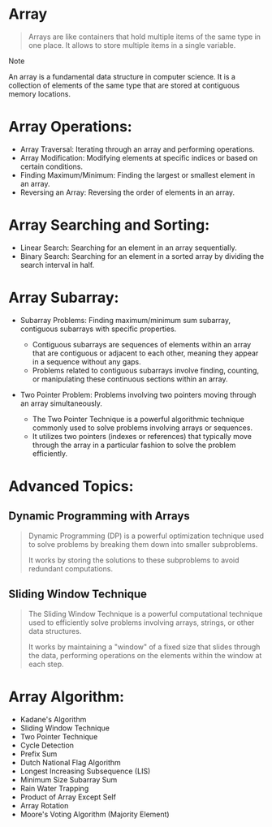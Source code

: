 # Array

> Arrays are like containers that hold multiple items of the same type in one place. It allows to store multiple items in a single variable.

> [!NOTE]
> An array is a fundamental data structure in computer science. 
> It is a collection of elements of the same type that are stored at contiguous memory locations.

# Array Operations: 
+ Array Traversal: Iterating through an array and performing operations.
+ Array Modification: Modifying elements at specific indices or based on certain conditions.
+ Finding Maximum/Minimum: Finding the largest or smallest element in an array.
+ Reversing an Array: Reversing the order of elements in an array.

# Array Searching and Sorting: 
+ Linear Search: Searching for an element in an array sequentially.
+ Binary Search: Searching for an element in a sorted array by dividing the search interval in half.

# Array Subarray: 
+ Subarray Problems: Finding maximum/minimum sum subarray, contiguous subarrays with specific properties.
  + Contiguous subarrays are sequences of elements within an array that are contiguous or adjacent to each other, meaning they appear in a sequence without any gaps. 
  + Problems related to contiguous subarrays involve finding, counting, or manipulating these continuous sections within an array.

+ Two Pointer Problem: Problems involving two pointers moving through an array simultaneously.
  + The Two Pointer Technique is a powerful algorithmic technique commonly used to solve problems involving arrays or sequences. 
  + It utilizes two pointers (indexes or references) that typically move through the array in a particular fashion to solve the problem efficiently.

# Advanced Topics: 
## Dynamic Programming with Arrays
> Dynamic Programming (DP) is a powerful optimization technique used to solve problems by breaking them down into smaller subproblems. 
> 
> It works by storing the solutions to these subproblems to avoid redundant computations.
## Sliding Window Technique
> The Sliding Window Technique is a powerful computational technique used to efficiently solve problems involving arrays, strings, or other data structures. 
> 
> It works by maintaining a "window" of a fixed size that slides through the data, performing operations on the elements within the window at each step.
# Array Algorithm:
+ Kadane's Algorithm
+ Sliding Window Technique
+ Two Pointer Technique
+ Cycle Detection
+ Prefix Sum
+ Dutch National Flag Algorithm
+ Longest Increasing Subsequence (LIS)
+ Minimum Size Subarray Sum
+ Rain Water Trapping
+ Product of Array Except Self
+ Array Rotation
+ Moore's Voting Algorithm (Majority Element)



